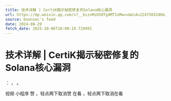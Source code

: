 ```yaml
---
title: 技术详解 | CertiK揭示秘密修复的Solana核心漏洞
url: https://mp.weixin.qq.com/s?__biz=MzU5OTg4MTIxMw==&mid=2247503248&idx=1&sn=dad794a3bfc8624ec991128ea4808785
source: Doonsec's feed
date: 2024-08-29
fetch_date: 2025-10-06T18:00:19.729491
---
```


# 技术详解 | CertiK揭示秘密修复的Solana核心漏洞

：
，
。

视频
小程序
赞
，轻点两下取消赞
在看
，轻点两下取消在看